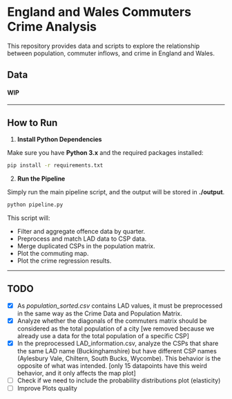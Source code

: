 # England and Wales Commuters Crime Analysis

This repository provides data and scripts to explore the relationship between population, commuter inflows, and crime in England and Wales.

## Data

#### WIP

---

## How to Run

1. **Install Python Dependencies**

Make sure you have **Python 3.x** and the required packages installed:

```bash
pip install -r requirements.txt
```

2. **Run the Pipeline**

Simply run the main pipeline script, and the output will be stored in **./output**.

   ```bash
python pipeline.py
   ```

This script will:
-	Filter and aggregate offence data by quarter.
-	Preprocess and match LAD data to CSP data.
-	Merge duplicated CSPs in the population matrix.
-	Plot the commuting map. 
-   Plot the crime regression results.

---

## TODO

- [x] As _population_sorted.csv_ contains LAD values, it must be preprocessed in the same way as the Crime Data and Population Matrix.
- [x] Analyze whether the diagonals of the commuters matrix should be considered as the total population of a city [we removed because we already use a data for the total population of a specific CSP]
- [x] In the preprocessed LAD_information.csv, analyze the CSPs that share the same LAD name (Buckinghamshire) but have different CSP names (Aylesbury Vale, Chiltern, South Bucks, Wycombe). This behavior is the opposite of what was intended. [only 15 datapoints have this weird behavior, and it only affects the map plot]
- [ ] Check if we need to include the probability distributions plot (elasticity)
- [ ] Improve Plots quality
